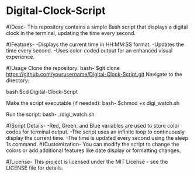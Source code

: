 # Digital-Clock-Script
#)Desc-
This repository contains a simple Bash script that displays a digital clock in the terminal, updating the time every second.

#)Features-
-Displays the current time in HH:MM:SS format.
-Updates the time every second.
-Uses color-coded output for an enhanced visual experience.

#)Usage
Clone the repository:
bash-
$git clone https://github.com/yourusername/Digital-Clock-Script.git
Navigate to the directory:

bash
$cd Digital-Clock-Script

Make the script executable (if needed):
bash-
$chmod +x digi_watch.sh

Run the script:
bash-
./digi_watch.sh

#)Script Details-
-Red, Green, and Blue variables are used to store color codes for terminal output.
-The script uses an infinite loop to continuously display the current time.
-The time is updated every second using the sleep 1s command.
#)Customization-
You can modify the script to change the colors or add additional features like date display or formatting changes.

#)License-
This project is licensed under the MIT License - see the LICENSE file for details.
